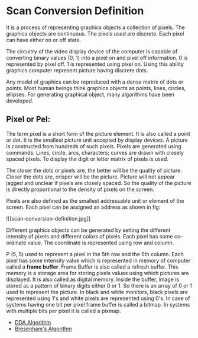 # Scan Conversion Definition

It is a process of representing graphics objects a collection of pixels. The graphics objects are continuous. The pixels used are discrete. Each pixel can have either on or off state.

The circuitry of the video display device of the computer is capable of converting binary values (0, 1) into a pixel on and pixel off information. 0 is represented by pixel off. 1 is represented using pixel on. Using this ability graphics computer represent picture having discrete dots.

Any model of graphics can be reproduced with a dense matrix of dots or points. Most human beings think graphics objects as points, lines, circles, ellipses. For generating graphical object, many algorithms have been developed.


## Pixel or Pel:

The term pixel is a short form of the picture element. It is also called a point or dot. It is the smallest picture unit accepted by display devices. A picture is constructed from hundreds of such pixels. Pixels are generated using commands. Lines, circle, arcs, characters; curves are drawn with closely spaced pixels. To display the digit or letter matrix of pixels is used.

The closer the dots or pixels are, the better will be the quality of picture. Closer the dots are, crisper will be the picture. Picture will not appear jagged and unclear if pixels are closely spaced. So the quality of the picture is directly proportional to the density of pixels on the screen.

Pixels are also defined as the smallest addressable unit or element of the screen. Each pixel can be assigned an address as shown in fig:

![[scan-conversion-definition.jpg]]

Different graphics objects can be generated by setting the different intensity of pixels and different colors of pixels. Each pixel has some co-ordinate value. The coordinate is represented using row and column.

P (5, 5) used to represent a pixel in the 5th row and the 5th column. Each pixel has some intensity value which is represented in memory of computer called a **frame buffer**. Frame Buffer is also called a refresh buffer. This memory is a storage area for storing pixels values using which pictures are displayed. It is also called as digital memory. Inside the buffer, image is stored as a pattern of binary digits either 0 or 1. So there is an array of 0 or 1 used to represent the picture. In black and white monitors, black pixels are represented using 1's and white pixels are represented using 0's. In case of systems having one bit per pixel frame buffer is called a bitmap. In systems with multiple bits per pixel it is called a pixmap.

[](Basic%20Math.md)

- [DDA Algorithm](DDA%20Algorithm)
- [Bresenham's Algorithm]()
